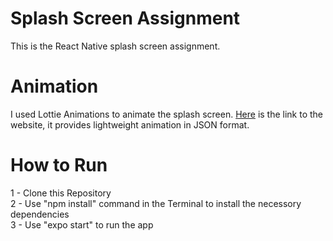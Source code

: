 # Splash Screen Assignment
This is the React Native splash screen assignment.

# Animation
I used Lottie Animations to animate the splash screen. <a href="https://lottiefiles.com/"> Here</a> is the link to the website, it provides lightweight animation in JSON format.

# How to Run
1 - Clone this Repository <br/>
2 - Use "npm install" command in the Terminal to install the necessory dependencies <br/>
3 - Use "expo start" to run the app <br/>
